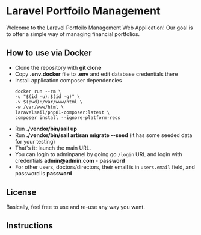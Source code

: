 # Laravel Portfoilo Management

Welcome to the Laravel Portfoilo Management Web Application! Our goal is to offer a simple way of managing financial portfolios.

## How to use via Docker

- Clone the repository with __git clone__
- Copy __.env.docker__ file to __.env__ and edit database credentials there
- Install application composer dependencies
    ```
    docker run --rm \
    -u "$(id -u):$(id -g)" \
    -v $(pwd):/var/www/html \
    -w /var/www/html \
    laravelsail/php81-composer:latest \
    composer install --ignore-platform-reqs
    ```
- Run __./vendor/bin/sail up__
- Run __./vendor/bin/sail artisan migrate --seed__ (it has some seeded data for your testing)
- That's it: launch the main URL.
- You can login to adminpanel by going go `/login` URL and login with credentials __admin@admin.com__ - __password__
- For other users, doctors/directors, their email is in `users.email` field, and password is __password__


## License

Basically, feel free to use and re-use any way you want.


## Instructions
